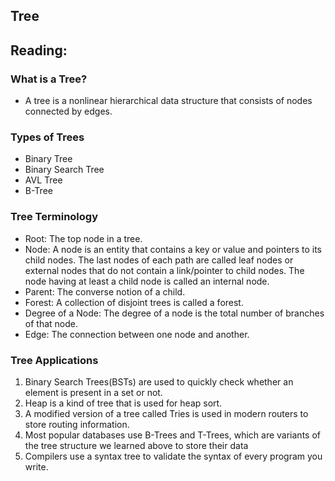 ## Tree

## Reading:
### What is a Tree?
- A tree is a nonlinear hierarchical data structure that consists of nodes connected by edges.

### Types of Trees
- Binary Tree
- Binary Search Tree
- AVL Tree
- B-Tree

### Tree Terminology
- Root: The top node in a tree.
- Node: A node is an entity that contains a key or value and pointers to its child nodes. The last nodes of each path are called leaf nodes or external nodes that do not contain a link/pointer to child nodes. The node having at least a child node is called an internal node.
- Parent: The converse notion of a child.
- Forest: A collection of disjoint trees is called a forest.
- Degree of a Node: The degree of a node is the total number of branches of that node.
- Edge: The connection between one node and another.


### Tree Applications
1. Binary Search Trees(BSTs) are used to quickly check whether an element is present in a set or not.
2. Heap is a kind of tree that is used for heap sort.
3. A modified version of a tree called Tries is used in modern routers to store routing information.
4. Most popular databases use B-Trees and T-Trees, which are variants of the tree structure we learned above to store their data
5. Compilers use a syntax tree to validate the syntax of every program you write.

